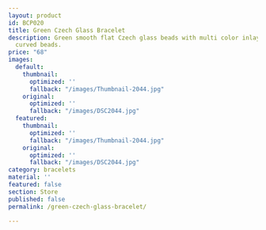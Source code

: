 ```yaml
---
layout: product
id: BCP020
title: Green Czech Glass Bracelet
description: Green smooth flat Czech glass beads with multi color inlays and re gold-filled
  curved beads.
price: "68"
images:
  default:
    thumbnail:
      optimized: ''
      fallback: "/images/Thumbnail-2044.jpg"
    original:
      optimized: ''
      fallback: "/images/DSC2044.jpg"
  featured:
    thumbnail:
      optimized: ''
      fallback: "/images/Thumbnail-2044.jpg"
    original:
      optimized: ''
      fallback: "/images/DSC2044.jpg"
category: bracelets
material: ''
featured: false
section: Store
published: false
permalink: /green-czech-glass-bracelet/

---
```

